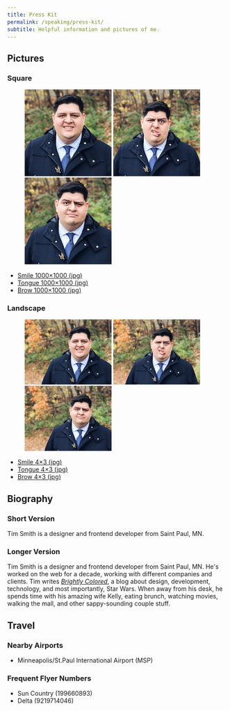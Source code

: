 ```yaml
---
title: Press Kit
permalink: /speaking/press-kit/
subtitle: Helpful information and pictures of me.
---
```


## Pictures

### Square

<figure class="press-kit__image-group">
  <img src="/uploads/press-kit/examples/tim-smile-200.jpg" alt="Tim Smith Smile">
  <img src="/uploads/press-kit/examples/tim-tongue-200.jpg" alt="Tim Smith Tongue">
  <img src="/uploads/press-kit/examples/tim-brow-200.jpg" alt="Tim Smith Brow">
</figure>

- [Smile 1000×1000 (jpg)](/uploads/press-kit/photos/tim-smile-1000.jpg)
- [Tongue 1000×1000 (jpg)](/uploads/press-kit/photos/tim-tongue-1000.jpg)
- [Brow 1000×1000 (jpg)](/uploads/press-kit/photos/tim-brow-1000.jpg)

### Landscape

<figure class="press-kit__image-group">
  <img src="/uploads/press-kit/examples/tim-smile-4x3.jpg" alt="Tim Smith Smile">
  <img src="/uploads/press-kit/examples/tim-tongue-4x3.jpg" alt="Tim Smith Tongue">
  <img src="/uploads/press-kit/examples/tim-brow-4x3.jpg" alt="Tim Smith Brow">
</figure>

- [Smile 4×3 (jpg)](/uploads/press-kit/photos/tim-smile-4x3.jpg)
- [Tongue 4×3 (jpg)](/uploads/press-kit/photos/tim-tongue-4x3.jpg)
- [Brow 4×3 (jpg)](/uploads/press-kit/photos/tim-brow-4x3.jpg)

## Biography

### Short Version

Tim Smith is a designer and frontend developer from Saint Paul, MN.

### Longer Version

Tim Smith is a designer and frontend developer from Saint Paul, MN. He's worked on the web for a decade, working with different companies and clients. Tim writes [*Brightly Colored*](https://brightlycolored.org), a blog about design, development, technology, and most importantly, Star Wars. When away from his desk, he spends time with his amazing wife Kelly, eating brunch, watching movies, walking the mall, and other sappy-sounding couple stuff.

## Travel

### Nearby Airports

- Minneapolis/St.Paul International Airport (MSP)

### Frequent Flyer Numbers

- Sun Country (199660893)
- Delta (9219714046)
